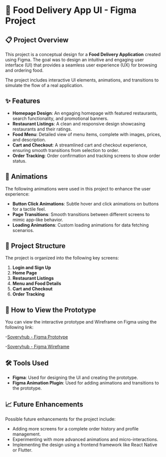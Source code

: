 # 🍕 Food Delivery App UI - Figma Project

## 📋 Project Overview

This project is a conceptual design for a **Food Delivery Application** created using Figma. The goal was to design an intuitive and engaging user interface (UI) that provides a seamless user experience (UX) for browsing and ordering food.

The project includes interactive UI elements, animations, and transitions to simulate the flow of a real application.

## ✨ Features

- **Homepage Design**: An engaging homepage with featured restaurants, search functionality, and promotional banners.
- **Restaurant Listings**: A clean and responsive design showcasing restaurants and their ratings.
- **Food Menu**: Detailed view of menu items, complete with images, prices, and description.
- **Cart and Checkout**: A streamlined cart and checkout experience, ensuring smooth transitions from selection to order.
- **Order Tracking**: Order confirmation and tracking screens to show order status.

## 🎨 Animations

The following animations were used in this project to enhance the user experience:

- **Button Click Animations**: Subtle hover and click animations on buttons for a tactile feel.
- **Page Transitions**: Smooth transitions between different screens to mimic app-like behavior.
- **Loading Animations**: Custom loading animations for data fetching scenarios.

## 📂 Project Structure

The project is organized into the following key screens:

1. **Login and Sign Up**
2. **Home Page**
3. **Restaurant Listings**
4. **Menu and Food Details**
5. **Cart and Checkout**
6. **Order Tracking**

## 🔗 How to View the Prototype

You can view the interactive prototype and Wireframe on Figma using the following link:

-[Soveryhub - Figma Prototype](https://www.figma.com/proto/ylHchGTI6QeBNrvpquGF6h/Soveryhub-Food-app-UI?node-id=1-2&node-type=canvas&t=8Ioj3P7e3Txuj8of-1&scaling=scale-down&content-scaling=fixed&page-id=0%3A1&starting-point-node-id=1%3A2) 


-[Soveryhub - Figma Wireframe](https://www.figma.com/proto/4ofaLRRh5DaoSOd4PsZHET/Wireframe-Food-App?node-id=1-2&starting-point-node-id=1%3A2&t=Psl3qHrGpGC02jSM-1) 


## 🛠️ Tools Used

- **Figma**: Used for designing the UI and creating the prototype.
- **Figma Animation Plugin**: Used for adding animations and transitions to the prototype.

## 📈 Future Enhancements

Possible future enhancements for the project include:

- Adding more screens for a complete order history and profile management.
- Experimenting with more advanced animations and micro-interactions.
- Implementing the design using a frontend framework like React Native or Flutter.

